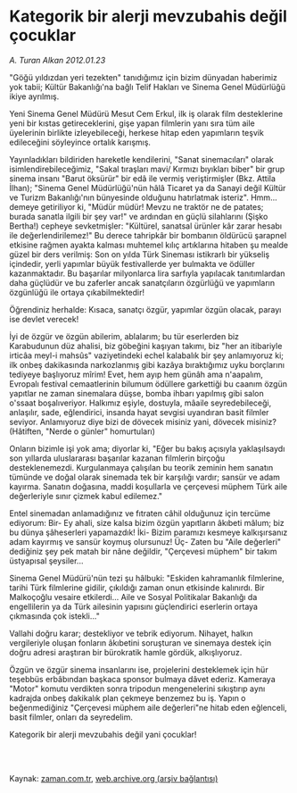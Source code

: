 # Kategorik bir alerji mevzubahis değil çocuklar

*A. Turan Alkan 2012.01.23*

<td class="columnist-detail">
<p>"Göğü yıldızdan yeri tezekten" tanıdığımız için bizim dünyadan haberimiz yok tabii; Kültür Bakanlığı'na bağlı Telif Hakları ve Sinema Genel Müdürlüğü ikiye ayrılmış.</p>
<p>
<div id="haberMetinDiv">
<p> Yeni Sinema Genel Müdürü Mesut Cem Erkul, ilk iş olarak film desteklerine yeni bir kıstas getireceklerini, gişe yapan filmlerin yanı sıra tüm aile üyelerinin birlikte izleyebileceği, herkese hitap eden yapımların teşvik edileceğini söyleyince ortalık karışmış.
<p>Yayınladıkları bildiriden hareketle kendilerini, "Sanat sinemacıları" olarak isimlendirebileceğimiz, "Sakal tıraşları mavi/ Kırmızı bıyıkları biber" bir grup sinema insanı "Barut öksürür" bir edâ ile vermiş veriştirmişler (Bkz. Attila İlhan); "Sinema Genel Müdürlüğü'nün hâlâ Ticaret ya da Sanayi değil Kültür ve Turizm Bakanlığı'nın bünyesinde olduğunu hatırlatmak isteriz". Hmm... demeye getiriliyor ki, "Müdür müdür! Mevzu ne traktör ne de patates; burada sanatla ilgili bir şey var!" ve ardından en güçlü silahlarını (Şişko Bertha!) cepheye sevketmişler: "Kültürel, sanatsal ürünler kâr zarar hesabı ile değerlendirilemez!" Bu derece tahripkâr bir bombanın öldürücü şarapnel etkisine rağmen ayakta kalması muhtemel kılıç artıklarına hitaben şu mealde güzel bir ders verilmiş: Son on yılda Türk Sineması istikrarlı bir yükseliş içindedir, yerli yapımlar büyük festivallerde yer bulmakta ve ödüller kazanmaktadır. Bu başarılar milyonlarca lira sarfıyla yapılacak tanıtımlardan daha güçlüdür ve bu zaferler ancak sanatçıların özgürlüğü ve yapımların özgünlüğü ile ortaya çıkabilmektedir!
<p>Öğrendiniz herhalde: Kısaca, sanatçı özgür, yapımlar özgün olacak, parayı ise devlet verecek!
<p>İyi de özgür ve özgün abilerim, ablalarım; bu tür eserlerden biz Karabudunun düz ahalisi, biz göbeğini kaşıyan takımı, biz "her an itibariyle irticâa meyl-i mahsûs" vaziyetindeki echel kalabalık bir şey anlamıyoruz ki; ilk onbeş dakikasında narkozlanmış gibi kazâya bıraktığımız uyku borçlarını tediyeye başlıyoruz mîrim! Evet, hem ayıp hem günâh ama n'aapalım, Evropalı festival cemaatlerinin bilumum ödüllere garkettiği bu caanım özgün yapıtlar ne zaman sinemalara düşse, bomba ihbarı yapılmış gibi salon o'ssaat boşalıveriyor. Halkımız eşiyle, dostuyla, mâaile seyredebileceği, anlaşılır, sade, eğlendirici, insanda hayat sevgisi uyandıran basit filmler seviyor. Anlamıyoruz diye bizi de dövecek misiniz yani, dövecek misiniz? (Hâtiften, "Nerde o günler" homurtuları)
<p>Onların bizimle işi yok ama; diyorlar ki, "Eğer bu bakış açısıyla yaklaşılsaydı son yıllarda uluslararası başarılar kazanan filmlerin birçoğu desteklenemezdi. Kurgulanmaya çalışılan bu teorik zeminin hem sanatın tümünde ve doğal olarak sinemada tek bir karşılığı vardır; sansür ve adam kayırma. Sanatın doğasına, maddi koşullarla ve çerçevesi müphem Türk aile değerleriyle sınır çizmek kabul edilemez."
<p>Entel sinemadan anlamadığınız ve fıtraten câhil olduğunuz için tercüme ediyorum: Bir- Ey ahali, size kalsa bizim özgün yapıtların âkıbeti mâlum; biz bu dünya şâheserleri yapamazdık! İki- Bizim paramızı kesmeye kalkışırsanız adam kayırmış ve sansür koymuş olursunuz! Üç- Zaten bu "Aile değerleri" dediğiniz şey pek matah bir nâne değildir, "Çerçevesi müphem" bir takım üstyapısal şeysiler...
<p>Sinema Genel Müdürü'nün tezi şu hâlbuki: "Eskiden kahramanlık filmlerine, tarihi Türk filmlerine gidilir, çıkıldığı zaman onun etkisinde kalınırdı. Bir Malkoçoğlu vesaire etkilerdi... Aile ve Sosyal Politikalar Bakanlığı da engellilerin ya da Türk ailesinin yapısını güçlendirici eserlerin ortaya çıkmasında çok istekli..."
<p>Vallahi doğru karar; destekliyor ve tebrik ediyorum. Nihayet, halkın vergileriyle oluşan fonların âkıbetini soruşturan ve sinemaya destek için doğru adresi araştıran bir bürokratik hamle gördük, alkışlıyoruz.
<p>Özgün ve özgür sinema insanlarını ise, projelerini desteklemek için hür teşebbüs erbâbından başkaca sponsor bulmaya dâvet ederiz. Kameraya "Motor" komutu verdikten sonra tripodun mengenelerini sıkıştırıp aynı kadrajda onbeş dakikalık plan çekmeye benzemez bu iş. Yapın o beğenmediğiniz "Çerçevesi müphem aile değerleri"ne hitab eden eğlenceli, basit filmler, onları da seyredelim.
<p>Kategorik bir alerji mevzubahis değil yani çocuklar! </p></p></p></p></p></p></p></p></p></p></div>
</p>


<p><br>
		 </br></p></td>

Kaynak: [zaman.com.tr](http://zaman.com.tr/yazar.do?yazino=1233615), [web.archive.org (arşiv bağlantısı)](http://web.archive.org/web/20120203122718/http://zaman.com.tr:80/yazar.do?yazino=1233615)
